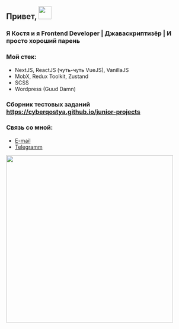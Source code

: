 ## Привет, <img src="https://www.emojiall.com/images/60/telegram/270c.gif" width="35" />

### Я Костя и я Frontend Developer | Джаваскриптизёр | И просто хороший парень

### Мой стек:
* NextJS, ReactJS (чуть-чуть VueJS), VanillaJS
* MobX, Redux Toolkit, Zustand
* SCSS
* Wordpress (Guud Damn)

### Сборник тестовых заданий https://cyberqostya.github.io/junior-projects

### Связь со мной:
* [E-mail](mailto:"1konstantinmikov@gmail.com")
* [Telegramm](https://t.me/cyberqostya)

<img src="https://c.tenor.com/y2JXkY1pXkwAAAAC/tenor.gif" width="450" /> 

